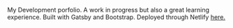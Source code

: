 My Development porfolio. A work in progress but also a great learning experience. Built with Gatsby and Bootstrap. Deployed through Netlify <a href="http://example.com/" target="_blank">here.</a>
